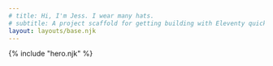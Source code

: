 ```yaml
---
# title: Hi, I'm Jess. I wear many hats.
# subtitle: A project scaffold for getting building with Eleventy quickly.<br /> Made by <a href="https://twitter.com/philhawksworth">Phil</a> for <a href="https://twitter.com/philhawksworth">Phil</a>, but perhaps you might also find it useful.
layout: layouts/base.njk
---
```



{% include "hero.njk" %}


